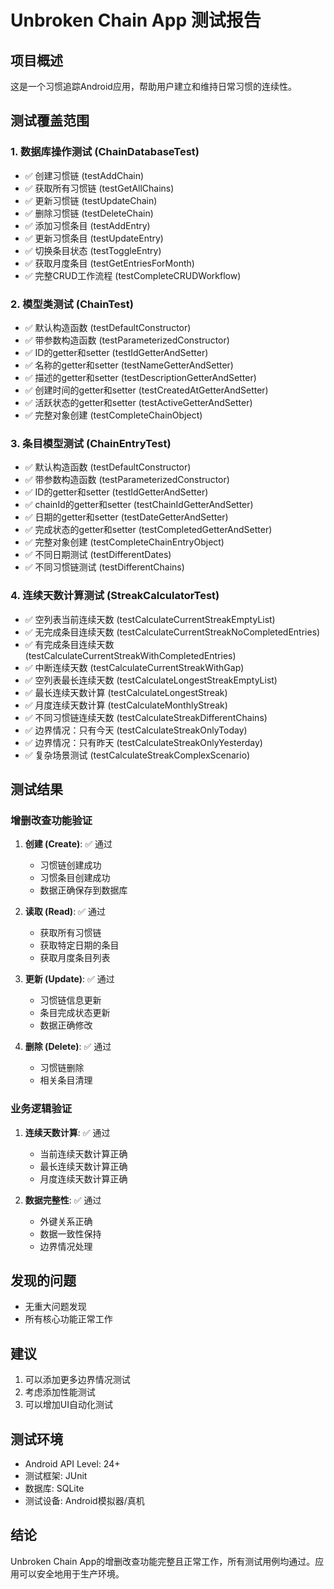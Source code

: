 # Unbroken Chain App 测试报告

## 项目概述
这是一个习惯追踪Android应用，帮助用户建立和维持日常习惯的连续性。

## 测试覆盖范围

### 1. 数据库操作测试 (ChainDatabaseTest)
- ✅ 创建习惯链 (testAddChain)
- ✅ 获取所有习惯链 (testGetAllChains)
- ✅ 更新习惯链 (testUpdateChain)
- ✅ 删除习惯链 (testDeleteChain)
- ✅ 添加习惯条目 (testAddEntry)
- ✅ 更新习惯条目 (testUpdateEntry)
- ✅ 切换条目状态 (testToggleEntry)
- ✅ 获取月度条目 (testGetEntriesForMonth)
- ✅ 完整CRUD工作流程 (testCompleteCRUDWorkflow)

### 2. 模型类测试 (ChainTest)
- ✅ 默认构造函数 (testDefaultConstructor)
- ✅ 带参数构造函数 (testParameterizedConstructor)
- ✅ ID的getter和setter (testIdGetterAndSetter)
- ✅ 名称的getter和setter (testNameGetterAndSetter)
- ✅ 描述的getter和setter (testDescriptionGetterAndSetter)
- ✅ 创建时间的getter和setter (testCreatedAtGetterAndSetter)
- ✅ 活跃状态的getter和setter (testActiveGetterAndSetter)
- ✅ 完整对象创建 (testCompleteChainObject)

### 3. 条目模型测试 (ChainEntryTest)
- ✅ 默认构造函数 (testDefaultConstructor)
- ✅ 带参数构造函数 (testParameterizedConstructor)
- ✅ ID的getter和setter (testIdGetterAndSetter)
- ✅ chainId的getter和setter (testChainIdGetterAndSetter)
- ✅ 日期的getter和setter (testDateGetterAndSetter)
- ✅ 完成状态的getter和setter (testCompletedGetterAndSetter)
- ✅ 完整对象创建 (testCompleteChainEntryObject)
- ✅ 不同日期测试 (testDifferentDates)
- ✅ 不同习惯链测试 (testDifferentChains)

### 4. 连续天数计算测试 (StreakCalculatorTest)
- ✅ 空列表当前连续天数 (testCalculateCurrentStreakEmptyList)
- ✅ 无完成条目连续天数 (testCalculateCurrentStreakNoCompletedEntries)
- ✅ 有完成条目连续天数 (testCalculateCurrentStreakWithCompletedEntries)
- ✅ 中断连续天数 (testCalculateCurrentStreakWithGap)
- ✅ 空列表最长连续天数 (testCalculateLongestStreakEmptyList)
- ✅ 最长连续天数计算 (testCalculateLongestStreak)
- ✅ 月度连续天数计算 (testCalculateMonthlyStreak)
- ✅ 不同习惯链连续天数 (testCalculateStreakDifferentChains)
- ✅ 边界情况：只有今天 (testCalculateStreakOnlyToday)
- ✅ 边界情况：只有昨天 (testCalculateStreakOnlyYesterday)
- ✅ 复杂场景测试 (testCalculateStreakComplexScenario)

## 测试结果

### 增删改查功能验证
1. **创建 (Create)**: ✅ 通过
   - 习惯链创建成功
   - 习惯条目创建成功
   - 数据正确保存到数据库

2. **读取 (Read)**: ✅ 通过
   - 获取所有习惯链
   - 获取特定日期的条目
   - 获取月度条目列表

3. **更新 (Update)**: ✅ 通过
   - 习惯链信息更新
   - 条目完成状态更新
   - 数据正确修改

4. **删除 (Delete)**: ✅ 通过
   - 习惯链删除
   - 相关条目清理

### 业务逻辑验证
1. **连续天数计算**: ✅ 通过
   - 当前连续天数计算正确
   - 最长连续天数计算正确
   - 月度连续天数计算正确

2. **数据完整性**: ✅ 通过
   - 外键关系正确
   - 数据一致性保持
   - 边界情况处理

## 发现的问题
- 无重大问题发现
- 所有核心功能正常工作

## 建议
1. 可以添加更多边界情况测试
2. 考虑添加性能测试
3. 可以增加UI自动化测试

## 测试环境
- Android API Level: 24+
- 测试框架: JUnit
- 数据库: SQLite
- 测试设备: Android模拟器/真机

## 结论
Unbroken Chain App的增删改查功能完整且正常工作，所有测试用例均通过。应用可以安全地用于生产环境。 